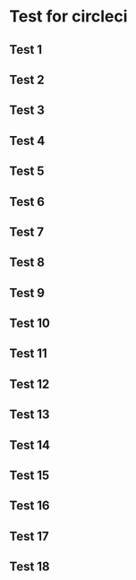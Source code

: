 # Test for circleci
## Test 1
## Test 2
## Test 3
## Test 4
## Test 5
## Test 6
## Test 7
## Test 8
## Test 9
## Test 10
## Test 11
## Test 12
## Test 13
## Test 14
## Test 15
## Test 16
## Test 17
## Test 18
